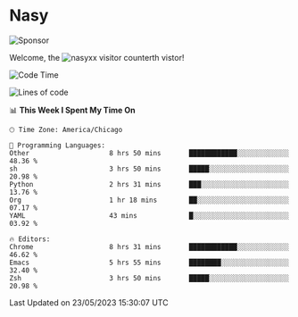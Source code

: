 # Nasy

<!--
<p align="center">
<img height="200" src="https://github-readme-stats.vercel.app/api?username=nasyxx&count_private=true&show_icons=true&theme=dracula&include_all_commits=true"/>
<img height="200" src="https://github-readme-stats.vercel.app/api/top-langs/?username=nasyxx&theme=dracula&hide=html,jupyter+notebook&count_private=true&show_icons=true"/>
</p>

  
----------------
-->

![Sponsor](https://img.shields.io/static/v1.svg?label=Sponsor&message=%E2%9D%A4&logo=GitHub&style=flat&color=pink)
 
Welcome, the ![nasyxx visitor counter](https://count.getloli.com/get/@nasyxx?theme=rule34)th vistor!
 
<!--START_SECTION:waka-->
![Code Time](http://img.shields.io/badge/Code%20Time-3%2C536%20hrs%209%20mins-blue)

![Lines of code](https://img.shields.io/badge/From%20Hello%20World%20I%27ve%20Written-6.2%20million%20lines%20of%20code-blue)

📊 **This Week I Spent My Time On** 

```text
🕑︎ Time Zone: America/Chicago

💬 Programming Languages: 
Other                    8 hrs 50 mins       ████████████░░░░░░░░░░░░░   48.36 % 
sh                       3 hrs 50 mins       █████░░░░░░░░░░░░░░░░░░░░   20.98 % 
Python                   2 hrs 31 mins       ███░░░░░░░░░░░░░░░░░░░░░░   13.76 % 
Org                      1 hr 18 mins        ██░░░░░░░░░░░░░░░░░░░░░░░   07.17 % 
YAML                     43 mins             █░░░░░░░░░░░░░░░░░░░░░░░░   03.92 % 

🔥 Editors: 
Chrome                   8 hrs 31 mins       ████████████░░░░░░░░░░░░░   46.62 % 
Emacs                    5 hrs 55 mins       ████████░░░░░░░░░░░░░░░░░   32.40 % 
Zsh                      3 hrs 50 mins       █████░░░░░░░░░░░░░░░░░░░░   20.98 % 
```


 Last Updated on 23/05/2023 15:30:07 UTC
<!--END_SECTION:waka-->

<!-- ![visitors](https://visitor-badge.laobi.icu/badge?page_id=nasyxx.nasyxx) -->
